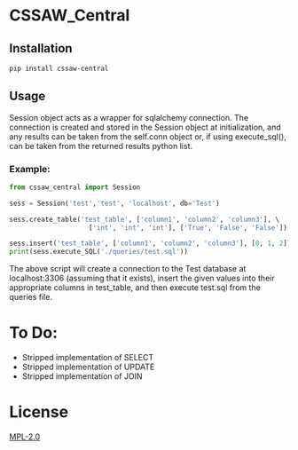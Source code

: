 # CSSAW_Central

## Installation
``` Bash
pip install cssaw-central
```

## Usage

Session object acts as a wrapper for sqlalchemy connection. The connection is created and stored in the Session object at initialization, and any results can be taken from the self.conn object or, if using execute_sql(), can be taken from the returned results python list.

### Example:
```Python
from cssaw_central import Session

sess = Session('test','test', 'localhost', db='Test')

sess.create_table('test_table', ['column1', 'column2', 'column3'], \ 
                    ['int', 'int', 'int'], ['True', 'False', 'False'])

sess.insert('test_table', ['column1', 'column2', 'column3'], [0, 1, 2])
print(sess.execute_SQL('./queries/test.sql'))
```

The above script will create a connection to the Test database at localhost:3306 (assuming that it exists), insert the given values into their appropriate columns in test_table, and then execute test.sql from the queries file.

# To Do:
- Stripped implementation of SELECT
- Stripped implementation of UPDATE
- Stripped implementation of JOIN

# License
[MPL-2.0](https://opensource.org/licenses/MPL-2.0)